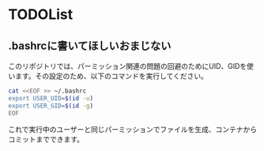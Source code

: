 # TODOList

## .bashrcに書いてほしいおまじない

このリポジトリでは、パーミッション関連の問題の回避のためにUID、GIDを使います。その設定のため、以下のコマンドを実行してください。

```bash
cat <<EOF >> ~/.bashrc
export USER_UID=$(id -u)
export USER_GID=$(id -g)
EOF
```

これで実行中のユーザーと同じパーミッションでファイルを生成、コンテナからコミットまでできます。
